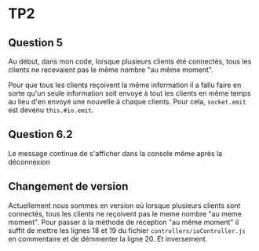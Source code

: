 # TP2

## Question 5

Au début, dans mon code, lorsque plusieurs clients été connectés, tous les clients ne recevaient pas le même nombre "au même moment".

Pour que tous les clients reçoivent la même information il a fallu faire en sorte qu'un seule information soit envoyé à tout les clients en même temps au lieu d'en envoyé une nouvelle à chaque clients.
Pour cela, `socket.emit` est devenu `this.#io.emit`.

## Question 6.2

Le message continue de s'afficher dans la console même après la déconnexion

## Changement de version

Actuellement nous sommes en version où lorsque plusieurs clients sont connectés, tous les clients ne reçoivent pas le meme nombre "au meme moment".
Pour passer à la méthode de réception "au même moment" il suffit de mettre les lignes 18 et 19 du fichier `controllers/ioController.js` en commentaire et de démmenter la ligne 20.
Et inversement.